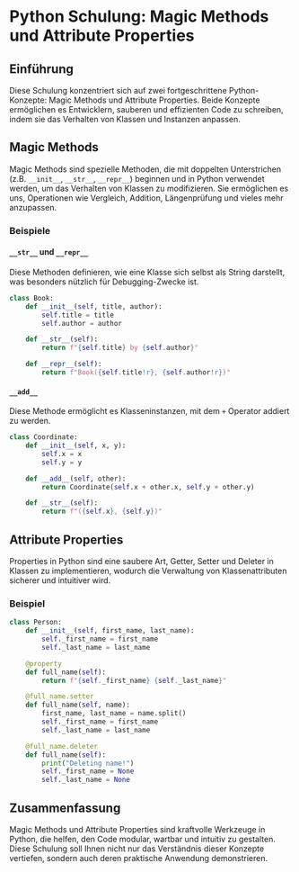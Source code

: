 
# Python Schulung: Magic Methods und Attribute Properties

## Einführung

Diese Schulung konzentriert sich auf zwei fortgeschrittene Python-Konzepte: Magic Methods und Attribute Properties. Beide Konzepte ermöglichen es Entwicklern, sauberen und effizienten Code zu schreiben, indem sie das Verhalten von Klassen und Instanzen anpassen.

## Magic Methods

Magic Methods sind spezielle Methoden, die mit doppelten Unterstrichen (z.B. `__init__`, `__str__`, `__repr__`) beginnen und in Python verwendet werden, um das Verhalten von Klassen zu modifizieren. Sie ermöglichen es uns, Operationen wie Vergleich, Addition, Längenprüfung und vieles mehr anzupassen.

### Beispiele

#### `__str__` und `__repr__`

Diese Methoden definieren, wie eine Klasse sich selbst als String darstellt, was besonders nützlich für Debugging-Zwecke ist.

```python
class Book:
    def __init__(self, title, author):
        self.title = title
        self.author = author

    def __str__(self):
        return f"{self.title} by {self.author}"

    def __repr__(self):
        return f"Book({self.title!r}, {self.author!r})"
```

#### `__add__`

Diese Methode ermöglicht es Klasseninstanzen, mit dem `+` Operator addiert zu werden.

```python
class Coordinate:
    def __init__(self, x, y):
        self.x = x
        self.y = y

    def __add__(self, other):
        return Coordinate(self.x + other.x, self.y + other.y)

    def __str__(self):
        return f"({self.x}, {self.y})"
```

## Attribute Properties

Properties in Python sind eine saubere Art, Getter, Setter und Deleter in Klassen zu implementieren, wodurch die Verwaltung von Klassenattributen sicherer und intuitiver wird.

### Beispiel

```python
class Person:
    def __init__(self, first_name, last_name):
        self._first_name = first_name
        self._last_name = last_name

    @property
    def full_name(self):
        return f"{self._first_name} {self._last_name}"

    @full_name.setter
    def full_name(self, name):
        first_name, last_name = name.split()
        self._first_name = first_name
        self._last_name = last_name

    @full_name.deleter
    def full_name(self):
        print("Deleting name!")
        self._first_name = None
        self._last_name = None
```

## Zusammenfassung

Magic Methods und Attribute Properties sind kraftvolle Werkzeuge in Python, die helfen, den Code modular, wartbar und intuitiv zu gestalten. Diese Schulung soll Ihnen nicht nur das Verständnis dieser Konzepte vertiefen, sondern auch deren praktische Anwendung demonstrieren.

